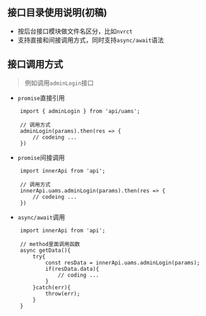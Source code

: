 ## 接口目录使用说明(初稿)

- 按后台接口模块做文件名区分，比如`nvrct`
- 支持直接和间接调用方式，同时支持`async/await`语法

## 接口调用方式
> 例如调用`adminLogin`接口

- `promise`直接引用
```
    import { adminLogin } from 'api/uams';

    // 调用方式
    adminLogin(params).then(res => {
        // codeing ...
    })
```

- `promise`间接调用
```
    import innerApi from 'api';

    // 调用方式
    innerApi.uams.adminLogin(params).then(res => {
        // codeing ...
    })
```

- `async/await`调用
```
    import innerApi from 'api';

    // method里面调用函数
    async getData(){
        try{
            const resData = innerApi.uams.adminLogin(params);
            if(resData.data){
                // coding ...
            }
        }catch(err){
            throw(err);
        }
    }
```

